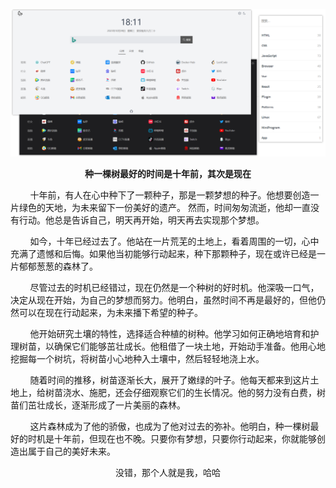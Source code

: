 <div align="center">

![index](Static/png/home.png)

</div>
<div align="center">
<b>种一棵树最好的时间是十年前，其次是现在</b>
</div>

<div>

&nbsp;&nbsp;&nbsp;&nbsp;&nbsp;&nbsp;&nbsp;&nbsp;十年前，有人在心中种下了一颗种子，那是一颗梦想的种子。他想要创造一片绿色的天地，为未来留下一份美好的遗产。 然而，时间匆匆流逝，他却一直没有行动。他总是告诉自己，明天再开始，明天再去实现那个梦想。

&nbsp;&nbsp;&nbsp;&nbsp;&nbsp;&nbsp;&nbsp;&nbsp;如今，十年已经过去了。他站在一片荒芜的土地上，看着周围的一切，心中充满了遗憾和后悔。如果他当初能够行动起来，种下那颗种子，现在或许已经是一片郁郁葱葱的森林了。

&nbsp;&nbsp;&nbsp;&nbsp;&nbsp;&nbsp;&nbsp;&nbsp;尽管过去的时机已经错过，现在仍然是一个种树的好时机。他深吸一口气，决定从现在开始，为自己的梦想而努力。他明白，虽然时间不再是最好的，但他仍然可以在现在行动起来，为未来播下希望的种子。

&nbsp;&nbsp;&nbsp;&nbsp;&nbsp;&nbsp;&nbsp;&nbsp;他开始研究土壤的特性，选择适合种植的树种。他学习如何正确地培育和护理树苗，以确保它们能够茁壮成长。他租借了一块土地，开始动手准备。他用心地挖掘每一个树坑，将树苗小心地种入土壤中，然后轻轻地浇上水。

&nbsp;&nbsp;&nbsp;&nbsp;&nbsp;&nbsp;&nbsp;&nbsp;随着时间的推移，树苗逐渐长大，展开了嫩绿的叶子。他每天都来到这片土地上，给树苗浇水、施肥，还会仔细观察它们的生长情况。他的努力没有白费，树苗们茁壮成长，逐渐形成了一片美丽的森林。

&nbsp;&nbsp;&nbsp;&nbsp;&nbsp;&nbsp;&nbsp;&nbsp;这片森林成为了他的骄傲，也成为了他对过去的弥补。他明白，种一棵树最好的时机是十年前，但现在也不晚。只要你有梦想，只要你行动起来，你就能够创造出属于自己的美好未来。
</div>
<div align="center">
没错，那个人就是我，哈哈
</div>